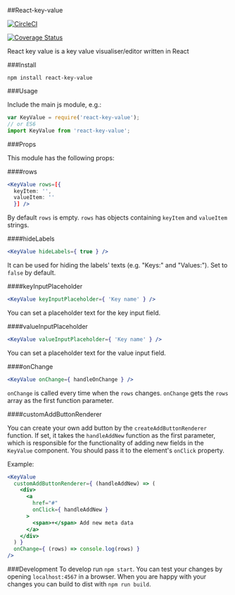 ##React-key-value

[![CircleCI](https://circleci.com/gh/purposeindustries/react-key-value.svg?style=svg)](https://circleci.com/gh/purposeindustries/react-key-value)

[![Coverage Status](https://coveralls.io/repos/github/purposeindustries/react-key-value/badge.svg?branch=master)](https://coveralls.io/github/purposeindustries/react-key-value?branch=chore/master)

React key value is a key value visualiser/editor written in React

###Install

```
npm install react-key-value
```

###Usage

Include the main js module, e.g.:

```js
var KeyValue = require('react-key-value');
// or ES6
import KeyValue from 'react-key-value';
```

###Props

This module has the following props:

####rows

```jsx
<KeyValue rows=[{
  keyItem: '',
  valueItem: ''
  }] />
```
By default `rows` is empty. `rows` has objects containing `keyItem` and `valueItem` strings.

####hideLabels

```jsx
<KeyValue hideLabels={ true } />
```
It can be used for hiding the labels' texts (e.g. "Keys:" and "Values:"). Set to `false` by default.

####keyInputPlaceholder

```jsx
<KeyValue keyInputPlaceholder={ 'Key name' } />
```
You can set a placeholder text for the key input field.

####valueInputPlaceholder

```jsx
<KeyValue valueInputPlaceholder={ 'Key name' } />
```
You can set a placeholder text for the value input field.

####onChange

```jsx
<KeyValue onChange={ handleOnChange } />
```
`onChange` is called every time when the `rows` changes. `onChange` gets the `rows` array as the first function parameter.

####customAddButtonRenderer

You can create your own add button by the `createAddButtonRenderer` function. If set, it takes the `handleAddNew` function as the first parameter, which is responsible for the functionality of adding new fields in the `KeyValue` component. You should pass it to the element's `onClick` property.

Example:

```jsx
<KeyValue
  customAddButtonRenderer={ (handleAddNew) => (
    <div>
      <a
        href="#"
        onClick={ handleAddNew }
      >
        <span>+</span> Add new meta data
      </a>
    </div>
  ) }
  onChange={ (rows) => console.log(rows) }
/>
```

###Development
To develop run `npm start`.
You can test your changes by opening `localhost:4567` in a browser.
When you are happy with your changes you can build to dist with `npm run build`.

